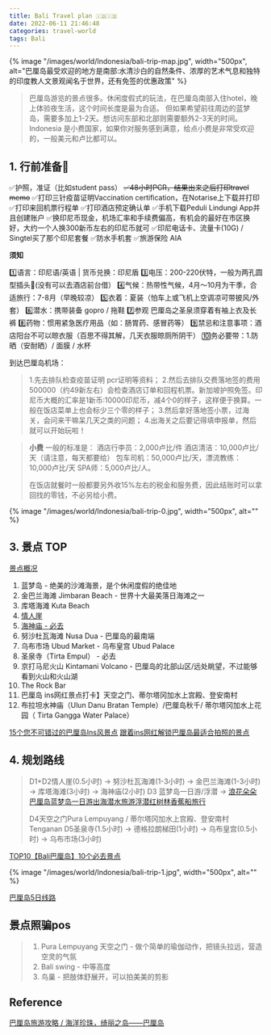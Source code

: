 ```yaml
---
title: Bali Travel plan 🇮🇩🇮🇩
date: 2022-06-11 21:46:48
categories: travel-world 
tags: Bali
---
```


{% image "/images/world/Indonesia/bali-trip-map.jpg", width="500px", alt="巴厘岛最受欢迎的地方是南部:水清沙白的自然条件、浓厚的艺术气息和独特的印度教人文景观闻名于世界，还有免签的优惠政策" %}

<!-- more -->

> 巴厘岛游览的景点很多。休闲度假式的玩法，在巴厘岛南部入住hotel，晚上体验夜生活，这个时间长度是最为合适。
> 但如果希望前往周边的蓝梦岛，需要多加上1-2天。想访问东部和北部则需要额外2-3天的时间。
> Indonesia 是小费国家，如果你对服务感到满意，给点小费是非常受欢迎的，一般美元和卢比都可以。

## 1. 行前准备🌴

✅护照，准证（比如student pass）
~~✅48小时PCR，结果出来之后打印travel memo~~
✅打印三针疫苗证明Vaccination certification，在Notarise上下载并打印
✅打印来回机票行程单
✅打印酒店预定确认单
✅手机下载Peduli Lindungi App并且创建账户
✅换印尼币现金，机场汇率和手续费偏高，有机会的最好在市区换好，大约一个人换300新币左右的印尼币就可
✅印尼电话卡、流量卡(10G) / Singtel买了那个印尼套餐
✅防水手机套
✅旅游保险 AIA

**须知**

1️⃣语言：印尼语/英语 | 货币兑换：印尼盾
3️⃣电压：200-220伏特，一般为两孔圆型插头🔌(没有可以去酒店前台借）
4️⃣气候：热带性气候，4月～10月为干季，合适旅行：7-8月（早晚较凉）
5️⃣衣着：夏装（怕车上或飞机上空调凉可带披风/外套）
6️⃣潜水：携带装备 gopro / 拖鞋
7️⃣参观 巴厘岛之圣泉须穿着有袖上衣及长裤
8️⃣药物：惯用紧急医疗用品（如：肠胃药、感冒药等）
9️⃣禁忌和注意事项：酒店阳台不可以晾衣服（百思不得其解，几天衣服晾厕所阴干）
🔟务必要带：1.防晒（安耐晒）/ 面膜 / 水杯

到达巴厘岛机场：

> 1.先去排队检查疫苗证明 pcr证明等资料；
> 2.然后去排队交费落地签的费用500000（约49新左右）会检查酒店订单和回程机票。新加坡护照免签。印尼币大概的汇率是1新币:10000印尼币，减4个0的样子，这样便于换算。一般在饭店菜单上也会标少三个零的样子；
> 3.然后拿好落地签小票，过海关，会问来干嘛呆几天之类的问题；
> 4.出海关之后要记得填申报单，然后就可以开始玩啦！

> **小费** 一般的标准是：
> 酒店行李员：2,000卢比/件
> 酒店清洁：10,000卢比/天（请注意，每天都要给）
> 包车司机：50,000卢比/天，漂流教练：10,000卢比/天
> SPA师：5,000卢比/人。
>
> 在饭店就餐时一般都要另外收15%左右的税金和服务费，因此结账时可以拿回找的零钱，不必另给小费。

{% image "/images/world/Indonesia/bali-trip-0.jpg", width="500px", alt="" %}

## 3. 景点 TOP

[景点概况](https://www.mafengwo.cn/jd/10460/gonglve.html)

1. 蓝梦岛 - 绝美的沙滩海景，是个休闲度假的绝佳地
2. 金巴兰海滩 Jimbaran Beach - 世界十大最美落日海滩之一
3. 库塔海滩 Kuta Beach
4. [情人崖](https://www.mafengwo.cn/poi/13130.html)
5. [海神庙 - 必去](https://www.mafengwo.cn/poi/13099.html)
6. 努沙杜瓦海滩 Nusa Dua - 巴厘岛的最南端
7. 乌布市场 Ubud Market - 乌布皇宫 Ubud Palace
8. 圣泉寺（Tirta Empul） - 必去
9. 京打马尼火山 Kintamani Volcano - 巴厘岛的北部山区/远处眺望，不过能够看到火山和火山湖
10. The Rock Bar
11. 巴厘岛 ins网红景点打卡】天空之门、蒂尔塔冈加水上宫殿、登安南村
12. 布拉坦水神庙（Ulun Danu Bratan Temple）/巴厘岛秋千/ 蒂尔塔冈加水上花园（ Tirta Gangga Water Palace）

[15个您不可错过的巴厘岛Ins风景点](https://www.indonesia.travel/sg/zh-cn/trip-ideas/15-instagrammable-destination-s-you-must-visit-in-bali)
[跟着ins网红解锁巴厘岛最适合拍照的景点](https://www.uniqueway.com/articles/island/3541.html)

## 4. 规划路线

> D1+D2情人崖(0.5小时) → 努沙杜瓦海滩(1-3小时) → 金巴兰海滩(1-3小时) → 库塔海滩(3小时) → 海神庙(2小时)
> D3 蓝梦岛一日游/浮潜 → [浪花朵朵巴厘岛蓝梦岛一日游出海潜水旅游浮潜红树林香蕉船旅行](https://traveldetail.fliggy.com/item.htm?spm=a220m.1000858.1000725.1.6e8d4a19cVBDlE&id=526572896127&skuId=4476733131076&areaId=440100&user_id=2073168184&cat_id=2&is_b=1&rn=2b5b66161a5796b6f06ce5b02583c3ab)
> 
> D4天空之门Pura Lempuyang / 蒂尔塔冈加水上宫殿、登安南村 Tenganan
> D5圣泉寺(1.5小时) → 德格拉朗梯田(1小时) → 乌布皇宫(0.5小时) → 乌布市场(3小时)

[TOP10【Bali巴厘岛】10个必去景点](http://oppasharing.com/article/21105/)

{% image "/images/world/Indonesia/bali-trip-1.jpg", width="500px", alt="" %}

[巴厘岛5日线路](https://www.mafengwo.cn/mdd/cityroute/10460_311.html)

## 景点照骗pos

> 1. Pura Lempuyang 天空之门 - 做个简单的瑜伽动作，把镜头拉远，营造空灵的气氛
> 2. Bali swing - 中等高度
> 3. 鸟巢 - 把肢体舒展开，可以拍美美的剪影

## Reference

[巴厘岛旅游攻略 /  海洋珍珠，绮丽之岛——巴厘岛](https://www.mafengwo.cn/i/5589251.html?sys_ver=)
